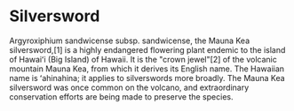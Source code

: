 # Silversword

Argyroxiphium sandwicense subsp. sandwicense, the Mauna Kea silversword,[1] is a highly endangered flowering plant endemic to the island of Hawaiʻi (Big Island) of Hawaii. It is the "crown jewel"[2] of the volcanic mountain Mauna Kea, from which it derives its English name. The Hawaiian name is ʻahinahina; it applies to silverswords more broadly. The Mauna Kea silversword was once common on the volcano, and extraordinary conservation efforts are being made to preserve the species.
